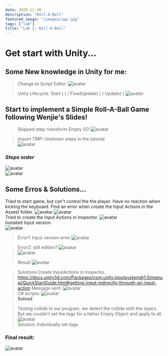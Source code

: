 ```yaml
---
date: 2020-11-30
description: "Roll-A-Ball"
featured_image: "/images/ipp.jpg"
tags: ["lab"]
title: "Lab 2: Roll-A-Ball"
---
```

# Get start with Unity...

## Some New knowledge in Unity for me:
>Change to Script Editor:
![avatar](/images/courses/igd301/P2/vs.png)

>Unity Lifecycle: 
Start ( ) / FixedUpdate( ) / Update( )
![avatar](/images/courses/igd301/P2/lc.png)

## Start to implement a Simple Roll-A-Ball Game following Wenjie's Slides!
>Skipped step:
transform Empty GO
![avatar](/images/courses/igd301/P2/skip.png)  

>Import TMP:
Unshown steps in the tutorial  
![avatar](/images/courses/igd301/P2/TMP.png)
### *Steps order*  
![avatar](/images/courses/igd301/P2/TMP1.png)  
![avatar](/images/courses/igd301/P2/TMP2.png)  


## Some Erros & Solutions...
Tried to start game, but can't control the the player. Have no reaction when kicking the keyboard.
Find an error when create the Input Actions in the Assest folder. 
![avatar](/images/courses/igd301/P2/Input.png)
![avatar](/images/courses/igd301/P2/Input1.png)    
Tried to create the Input Actions in Inspector. 
![avatar](/images/courses/igd301/P2/inputAsset.png)   
Installed Input version  
![avatar](/images/courses/igd301/P2/inputVersion.png)   

>Error1: Input version error
![avatar](/images/courses/igd301/P2/error1.png)   

>Error2: still edition?
![avatar](/images/courses/igd301/P2/error2.png)   
![avatar](/images/courses/igd301/P2/solution2.png)   

>Result
![avatar](/images/courses/igd301/P2/Rimmovable.png)   

>Solutions
Create InputActions in Inspector.
<https://docs.unity3d.com/Packages/com.unity.inputsystem@1.0/manual/QuickStartGuide.html#getting-input-indirectly-through-an-input-action>
Message sent:
![avatar](/images/courses/igd301/P2/onmove1.png)   
C# scripts:
![avatar](/images/courses/igd301/P2/onmove2.png)  
**Solved**

>Testing collide
In our program, we detect the collide with the layers. But we couldn't set the tags for a father Empty Object and apply to all.
![avatar](/images/courses/igd301/P2/tags.png)  
Solution: Individually set tags

### Final result:
![avatar](/images/courses/igd301/P2/result.png)  


